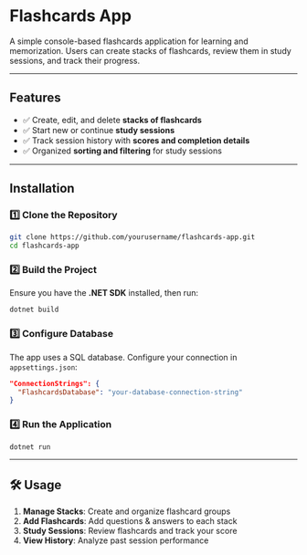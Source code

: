 # Flashcards App

A simple console-based flashcards application for learning and memorization. Users can create stacks of flashcards, review them in study sessions, and track their progress.

---

## Features

- ✅ Create, edit, and delete **stacks of flashcards**
- ✅ Start new or continue **study sessions**
- ✅ Track session history with **scores and completion details**
- ✅ Organized **sorting and filtering** for study sessions  

---

## Installation

### 1️⃣ Clone the Repository

```sh
git clone https://github.com/yourusername/flashcards-app.git
cd flashcards-app
```

### 2️⃣ Build the Project

Ensure you have the **.NET SDK** installed, then run:

```sh
dotnet build
```

### 3️⃣ Configure Database

The app uses a SQL database. Configure your connection in `appsettings.json`:

```json
"ConnectionStrings": {
  "FlashcardsDatabase": "your-database-connection-string"
}
```

### 4️⃣ Run the Application

```sh
dotnet run
```

---

## 🛠 Usage

1. **Manage Stacks**: Create and organize flashcard groups  
2. **Add Flashcards**: Add questions & answers to each stack  
3. **Study Sessions**: Review flashcards and track your score  
4. **View History**: Analyze past session performance  
